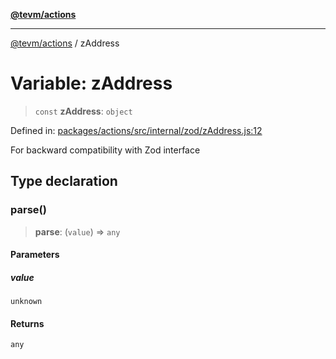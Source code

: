 [**@tevm/actions**](../README.md)

***

[@tevm/actions](../globals.md) / zAddress

# Variable: zAddress

> `const` **zAddress**: `object`

Defined in: [packages/actions/src/internal/zod/zAddress.js:12](https://github.com/evmts/tevm-monorepo/blob/main/packages/actions/src/internal/zod/zAddress.js#L12)

For backward compatibility with Zod interface

## Type declaration

### parse()

> **parse**: (`value`) => `any`

#### Parameters

##### value

`unknown`

#### Returns

`any`
